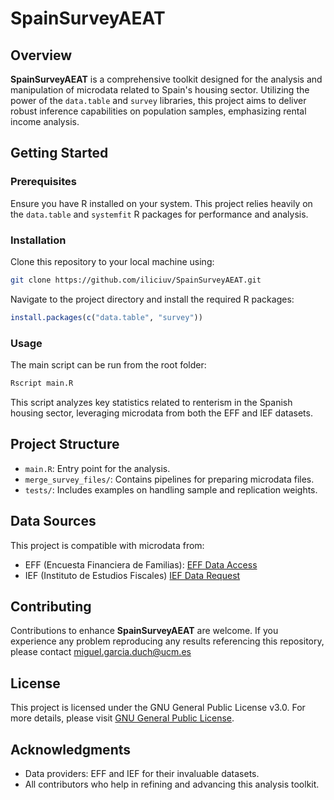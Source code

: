 # SpainSurveyAEAT

## Overview

**SpainSurveyAEAT** is a comprehensive toolkit designed for the analysis and manipulation of microdata related to Spain's housing sector. Utilizing the power of the `data.table` and `survey` libraries, this project aims to deliver robust inference capabilities on population samples, emphasizing rental income analysis.

## Getting Started

### Prerequisites

Ensure you have R installed on your system. This project relies heavily on the `data.table` and `systemfit` R packages for performance and analysis.

### Installation

Clone this repository to your local machine using:

```bash
git clone https://github.com/iliciuv/SpainSurveyAEAT.git
```

Navigate to the project directory and install the required R packages:

```R
install.packages(c("data.table", "survey"))
```

### Usage

The main script can be run from the root folder:

```R
Rscript main.R
```

This script analyzes key statistics related to renterism in the Spanish housing sector, leveraging microdata from both the EFF and IEF datasets.

## Project Structure

- `main.R`: Entry point for the analysis.
- `merge_survey_files/`: Contains pipelines for preparing microdata files.
- `tests/`: Includes examples on handling sample and replication weights.

## Data Sources

This project is compatible with microdata from:
- EFF (Encuesta Financiera de Familias): [EFF Data Access](https://app.bde.es/efs_www/home?lang=ES)
- IEF (Instituto de Estudios Fiscales) [IEF Data Request](https://www.ief.es/docs/investigacion/estadistica/PeticionDatos.pdf)

## Contributing

Contributions to enhance **SpainSurveyAEAT** are welcome. If you experience any problem reproducing any results referencing this repository, please contact miguel.garcia.duch@ucm.es

## License

This project is licensed under the GNU General Public License v3.0. For more details, please visit [GNU General Public License](https://www.gnu.org/licenses/gpl-3.0.en.html).

## Acknowledgments

- Data providers: EFF and IEF for their invaluable datasets.
- All contributors who help in refining and advancing this analysis toolkit.

